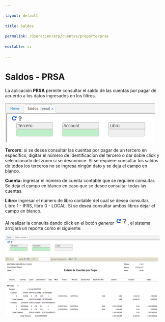 ```yaml
---

layout: default

title: Saldos

permalink: /Operacion/erp/cuentas/preporte/prsa

editable: si

---
```




# Saldos - PRSA



La aplicación **PRSA** permite consultar el saldo de las cuentas por pagar de acuerdo a los datos ingresados en los filtros.  





![](PRSA1.png)





**Tercero:** si se desea consultar las cuentas por pagar de un tercero en específico, digitar el número de identificación del tercero o dar doble click y seleccionarlo del zoom si se desconoce. Si se requiere consultar los saldos de todos los terceros no se ingresa ningún dato y se deja el campo en blanco.  

**Cuenta:** ingresar el número de cuenta contable que se requiere consultar. Se deja el campo en blanco en caso que se desee consultar todas las cuentas.  

**Libro:** ingresar el número de libro contable del cual se desea consultar. Libro 1 - IFRS, libro 0 - LOCAL. Si se desea consultar ambos libros dejar el campo en blanco.  





Al realizar la consulta dando click en el botón _generar_ ![](actualizar.png), el sistema arrojará un reporte como el siguiente:



![](PRSA2.png)

